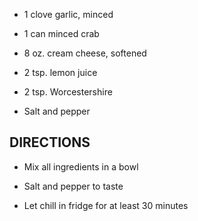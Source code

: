 - 1 clove garlic, minced

- 1 can minced crab

- 8 oz. cream cheese, softened

- 2 tsp. lemon juice

- 2 tsp. Worcestershire

- Salt and pepper

## DIRECTIONS

- Mix all ingredients in a bowl

- Salt and pepper to taste

- Let chill in fridge for at least 30 minutes
